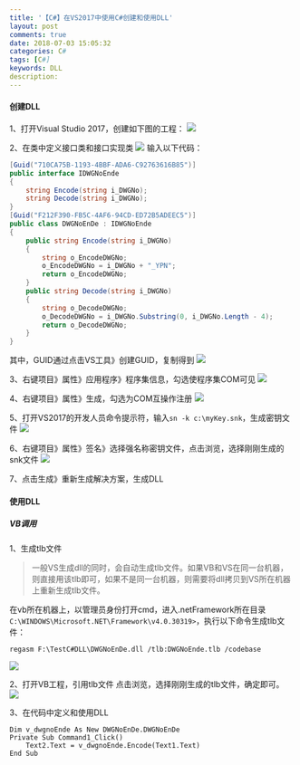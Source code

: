 ```yaml
---
title: '【C#】在VS2017中使用C#创建和使用DLL'
layout: post
comments: true
date: 2018-07-03 15:05:32
categories: C#
tags: [C#]
keywords: DLL
description:
---
```



#### 创建DLL
1、打开Visual Studio 2017，创建如下图的工程：
![](http://ogoh2gimk.bkt.clouddn.com/newProject3.png)

2、在类中定义接口类和接口实现类
![](http://ogoh2gimk.bkt.clouddn.com/newCSharp.png)
输入以下代码：
```C#
[Guid("710CA75B-1193-4BBF-ADA6-C92763616B85")]
public interface IDWGNoEnde
{
    string Encode(string i_DWGNo);
    string Decode(string i_DWGNo);
}
[Guid("F212F390-FB5C-4AF6-94CD-ED72B5ADEEC5")]
public class DWGNoEnDe : IDWGNoEnde
{
    public string Encode(string i_DWGNo)
    {
        string o_EncodeDWGNo;
        o_EncodeDWGNo = i_DWGNo + "_YPN";
        return o_EncodeDWGNo;
    }
    public string Decode(string i_DWGNo)
    {
        string o_DecodeDWGNo;
        o_DecodeDWGNo = i_DWGNo.Substring(0, i_DWGNo.Length - 4);
        return o_DecodeDWGNo;
    }
}
```
其中，GUID通过点击VS工具》创建GUID，复制得到
![](http://ogoh2gimk.bkt.clouddn.com/createGUID.png)

3、右键项目》属性》应用程序》程序集信息，勾选使程序集COM可见
![](http://ogoh2gimk.bkt.clouddn.com/%E7%A8%8B%E5%BA%8F%E9%9B%86%E4%BF%A1%E6%81%AF.png)

4、右键项目》属性》生成，勾选为COM互操作注册
![](http://ogoh2gimk.bkt.clouddn.com/CSharpDLL%E7%94%9F%E6%88%90.png)

5、打开VS2017的开发人员命令提示符，输入`sn -k c:\myKey.snk`，生成密钥文件
![](http://ogoh2gimk.bkt.clouddn.com/vs2017CMD.png)

6、右键项目》属性》签名》选择强名称密钥文件，点击浏览，选择刚刚生成的snk文件
![](http://ogoh2gimk.bkt.clouddn.com/%E7%AD%BE%E5%90%8D.png)

7、点击生成》重新生成解决方案，生成DLL


#### 使用DLL
##### VB调用
1、生成tlb文件
> 一般VS生成dll的同时，会自动生成tlb文件。如果VB和VS在同一台机器，则直接用该tlb即可，如果不是同一台机器，则需要将dll拷贝到VS所在机器上重新生成tlb文件。

在vb所在机器上，以管理员身份打开cmd，进入.netFramework所在目录`C:\WINDOWS\Microsoft.NET\Framework\v4.0.30319>`，执行以下命令生成tlb文件：

	regasm F:\TestC#DLL\DWGNoEnDe.dll /tlb:DWGNoEnde.tlb /codebase
![](http://ogoh2gimk.bkt.clouddn.com/cmdtlb.png)

2、打开VB工程，引用tlb文件
点击浏览，选择刚刚生成的tlb文件，确定即可。
![](http://ogoh2gimk.bkt.clouddn.com/%E5%BC%95%E7%94%A8tlb.png)

3、在代码中定义和使用DLL
```VB
Dim v_dwgnoEnde As New DWGNoEnDe.DWGNoEnDe
Private Sub Command1_Click()
    Text2.Text = v_dwgnoEnde.Encode(Text1.Text)
End Sub
```